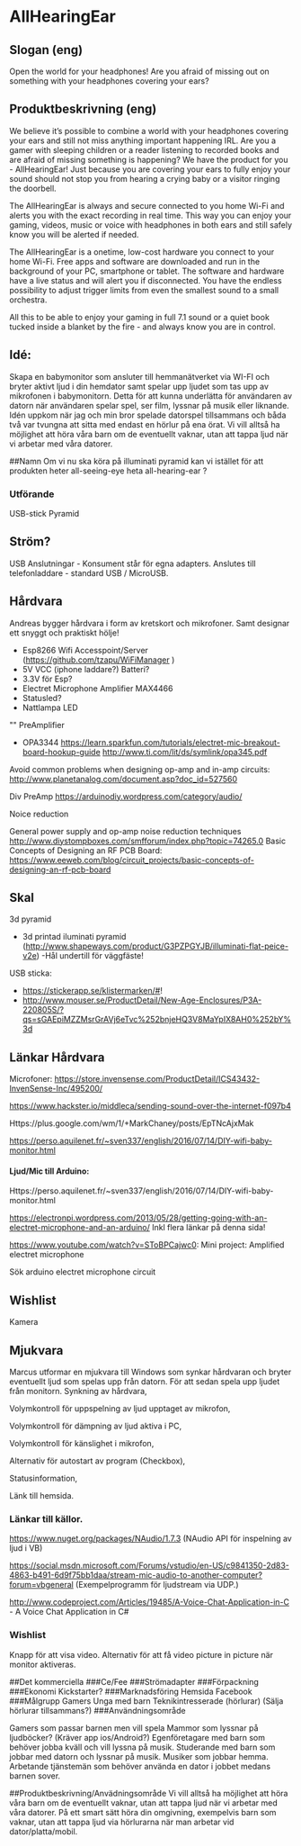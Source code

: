 ﻿# AllHearingEar
 
## Slogan (eng)
Open the world for your headphones!
Are you afraid of missing out on something with your headphones covering your ears? 

## Produktbeskrivning (eng)
We believe it’s possible to combine a world with your headphones covering your ears and still not miss anything important happening IRL. Are you a gamer with sleeping children or a reader listening to recorded books and are afraid of missing something is happening? We have the product for you - AllHearingEar! Just because you are covering your ears to fully enjoy your sound should not stop you from hearing a crying baby or a visitor ringing the doorbell. 

The AllHearingEar is always and secure connected to you home Wi-Fi and alerts you with the exact recording in real time. This way you can enjoy your gaming, videos, music or voice with headphones in both ears and still safely know you will be alerted if needed.

The AllHearingEar is a onetime, low-cost hardware you connect to your home Wi-Fi. Free apps and software are downloaded and run in the background of your PC, smartphone or tablet. The software and hardware have a live status and will alert you if disconnected. You have the endless possibility to adjust trigger limits from even the smallest sound to a small orchestra.

All this to be able to enjoy your gaming in full 7.1 sound or a quiet book tucked inside a blanket by the fire - and always know you are in control.


## Idé:
Skapa en babymonitor som ansluter till hemmanätverket via WI-FI och bryter aktivt ljud i din hemdator samt spelar upp ljudet som tas upp av mikrofonen i babymonitorn. 
Detta för att kunna underlätta för användaren av datorn när användaren spelar spel, ser film, lyssnar på musik eller liknande.
Idén uppkom när jag och min bror spelade datorspel tillsammans och båda två var tvungna att sitta med endast en hörlur på ena örat.
Vi vill alltså ha möjlighet att höra våra barn om de eventuellt vaknar, utan att tappa ljud när vi arbetar med våra datorer.

##Namn
Om vi nu ska köra på illuminati pyramid kan vi istället för att produkten heter all-seeing-eye heta all-hearing-ear ?

### Utförande
USB-stick
Pyramid

## Ström?

USB Anslutningar - Konsument står för egna adapters.
Anslutes till telefonladdare - standard USB / MicroUSB.

## Hårdvara

Andreas bygger hårdvara i form av kretskort och mikrofoner. Samt designar ett snyggt och praktiskt hölje!

- Esp8266 Wifi Accesspoint/Server (https://github.com/tzapu/WiFiManager )
- 5V VCC (iphone laddare?) Batteri?
- 3.3V för Esp?
- Electret Microphone Amplifier MAX4466
- Statusled?
- Nattlampa LED

"" PreAmplifier
- OPA3344
https://learn.sparkfun.com/tutorials/electret-mic-breakout-board-hookup-guide
http://www.ti.com/lit/ds/symlink/opa345.pdf

Avoid common problems when designing op-amp and in-amp circuits:
http://www.planetanalog.com/document.asp?doc_id=527560

Div PreAmp
https://arduinodiy.wordpress.com/category/audio/

Noice reduction

General power supply and op-amp noise reduction techniques
http://www.diystompboxes.com/smfforum/index.php?topic=74265.0
Basic Concepts of Designing an RF PCB Board:
https://www.eeweb.com/blog/circuit_projects/basic-concepts-of-designing-an-rf-pcb-board

## Skal 
3d pyramid
- 3d printad iluminati pyramid (http://www.shapeways.com/product/G3PZPGYJB/illuminati-flat-peice-v2e)
-Hål undertill för väggfäste!

USB sticka:
- https://stickerapp.se/klistermarken/#!
- http://www.mouser.se/ProductDetail/New-Age-Enclosures/P3A-220805S/?qs=sGAEpiMZZMsrGrAVj6eTvc%252bnjeHQ3V8MaYpIX8AH0%252bY%3d


## Länkar Hårdvara

Microfoner: https://store.invensense.com/ProductDetail/ICS43432-InvenSense-Inc/495200/

https://www.hackster.io/middleca/sending-sound-over-the-internet-f097b4

Https://plus.google.com/wm/1/+MarkChaney/posts/EpTNcAjxMak

https://perso.aquilenet.fr/~sven337/english/2016/07/14/DIY-wifi-baby-monitor.html

#### Ljud/Mic till Arduino:

Https://perso.aquilenet.fr/~sven337/english/2016/07/14/DIY-wifi-baby-monitor.html

https://electronpi.wordpress.com/2013/05/28/getting-going-with-an-electret-microphone-and-an-arduino/
Inkl flera länkar på denna sida!

https://www.youtube.com/watch?v=SToBPCajwc0: Mini project: Amplified electret microphone 

Sök arduino electret microphone circuit

## Wishlist
Kamera

## Mjukvara

Marcus utformar en mjukvara till Windows som synkar hårdvaran och bryter eventuellt ljud som spelas upp från datorn. För att sedan spela upp ljudet från monitorn.
Synkning av hårdvara,
 
Volymkontroll för uppspelning av ljud upptaget av mikrofon, 

Volymkontroll för dämpning av ljud aktiva i PC,
 
Volymkontroll för känslighet i mikrofon,
 
Alternativ för autostart av program (Checkbox),
 
Statusinformation, 

Länk till hemsida.

### Länkar till källor.

https://www.nuget.org/packages/NAudio/1.7.3 (NAudio API för inspelning av ljud i VB)

https://social.msdn.microsoft.com/Forums/vstudio/en-US/c9841350-2d83-4863-b491-6d9f75bb1daa/stream-mic-audio-to-another-computer?forum=vbgeneral (Exempelprogramm för ljudstream via UDP.)

http://www.codeproject.com/Articles/19485/A-Voice-Chat-Application-in-C - A Voice Chat Application in C#

### Wishlist
Knapp för att visa video.
Alternativ för att få video picture in picture när monitor aktiveras.

##Det kommerciella
###Ce/Fee
###Strömadapter
###Förpackning
###Ekonomi
Kickstarter?
###Marknadsföring
Hemsida
Facebook
###Målgrupp
Gamers
Unga med barn
Teknikintresserade (hörlurar) (Sälja hörlurar tillsammans?)
###Användningsområde

Gamers som passar barnen men vill spela
Mammor som lyssnar på ljudböcker? (Kräver app ios/Android?)
Egenföretagare med barn som behöver jobba kväll och vill lyssna på musik.
Studerande med barn som jobbar med datorn och lyssnar på musik.
Musiker som jobbar hemma.
Arbetande tjänstemän som behöver använda en dator i jobbet medans barnen sover.

##Produktbeskrivning/Anvädningsområde
Vi vill alltså ha möjlighet att höra våra barn om de eventuellt vaknar, utan att tappa ljud när vi arbetar med våra datorer.
På ett smart sätt höra din omgivning, exempelvis barn som vaknar, utan att tappa ljud via hörlurarna när man arbetar vid dator/platta/mobil.
